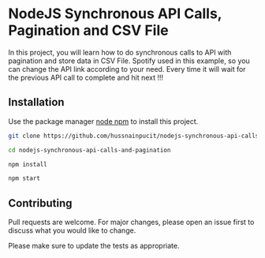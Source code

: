 # NodeJS Synchronous API Calls, Pagination and CSV File

In this project, you will learn how to do synchronous calls to API with pagination and store data in CSV File. Spotify used in this example, so you can change the API link according to your need.
Every time it will wait for the previous API call to complete and hit next !!!

## Installation

Use the package manager [node npm](https://nodejs.org) to install this project.

```bash
git clone https://github.com/hussnainpucit/nodejs-synchronous-api-calls-and-pagination.git
```
```bash
cd nodejs-synchronous-api-calls-and-pagination
```
```bash
npm install
```

```bash
npm start
```



## Contributing
Pull requests are welcome. For major changes, please open an issue first to discuss what you would like to change.

Please make sure to update the tests as appropriate.
